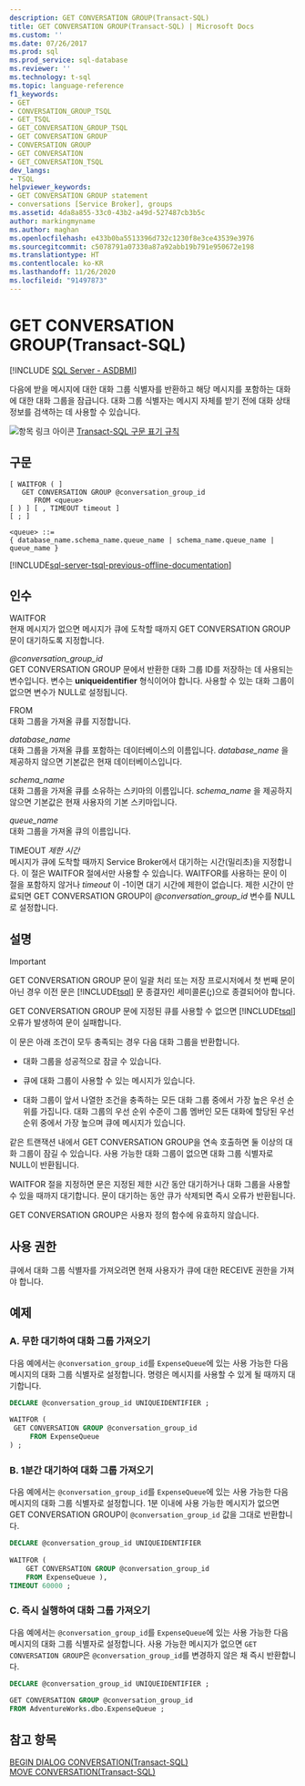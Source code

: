 ```yaml
---
description: GET CONVERSATION GROUP(Transact-SQL)
title: GET CONVERSATION GROUP(Transact-SQL) | Microsoft Docs
ms.custom: ''
ms.date: 07/26/2017
ms.prod: sql
ms.prod_service: sql-database
ms.reviewer: ''
ms.technology: t-sql
ms.topic: language-reference
f1_keywords:
- GET
- CONVERSATION_GROUP_TSQL
- GET_TSQL
- GET_CONVERSATION_GROUP_TSQL
- GET CONVERSATION GROUP
- CONVERSATION GROUP
- GET CONVERSATION
- GET_CONVERSATION_TSQL
dev_langs:
- TSQL
helpviewer_keywords:
- GET CONVERSATION GROUP statement
- conversations [Service Broker], groups
ms.assetid: 4da8a855-33c0-43b2-a49d-527487cb3b5c
author: markingmyname
ms.author: maghan
ms.openlocfilehash: e433b0ba5513396d732c1230f8e3ce43539e3976
ms.sourcegitcommit: c5078791a07330a87a92abb19b791e950672e198
ms.translationtype: HT
ms.contentlocale: ko-KR
ms.lasthandoff: 11/26/2020
ms.locfileid: "91497873"
---
```

# <a name="get-conversation-group-transact-sql"></a>GET CONVERSATION GROUP(Transact-SQL)
[!INCLUDE [SQL Server - ASDBMI](../../includes/applies-to-version/sql-asdbmi.md)]

  다음에 받을 메시지에 대한 대화 그룹 식별자를 반환하고 해당 메시지를 포함하는 대화에 대한 대화 그룹을 잠급니다. 대화 그룹 식별자는 메시지 자체를 받기 전에 대화 상태 정보를 검색하는 데 사용할 수 있습니다.  
  
 ![항목 링크 아이콘](../../database-engine/configure-windows/media/topic-link.gif "항목 링크 아이콘") [Transact-SQL 구문 표기 규칙](../../t-sql/language-elements/transact-sql-syntax-conventions-transact-sql.md)  
  
## <a name="syntax"></a>구문  
  
```syntaxsql 
[ WAITFOR ( ]  
   GET CONVERSATION GROUP @conversation_group_id  
      FROM <queue>  
[ ) ] [ , TIMEOUT timeout ]  
[ ; ]  
  
<queue> ::=  
{ database_name.schema_name.queue_name | schema_name.queue_name | queue_name }  
```  
  
[!INCLUDE[sql-server-tsql-previous-offline-documentation](../../includes/sql-server-tsql-previous-offline-documentation.md)]

## <a name="arguments"></a>인수
 WAITFOR  
 현재 메시지가 없으면 메시지가 큐에 도착할 때까지 GET CONVERSATION GROUP 문이 대기하도록 지정합니다.  
  
 *\@conversation_group_id*  
 GET CONVERSATION GROUP 문에서 반환한 대화 그룹 ID를 저장하는 데 사용되는 변수입니다. 변수는 **uniqueidentifier** 형식이어야 합니다. 사용할 수 있는 대화 그룹이 없으면 변수가 NULL로 설정됩니다.  
  
 FROM  
 대화 그룹을 가져올 큐를 지정합니다.  
  
 *database_name*  
 대화 그룹을 가져올 큐를 포함하는 데이터베이스의 이름입니다. *database_name* 을 제공하지 않으면 기본값은 현재 데이터베이스입니다.  
  
 *schema_name*  
 대화 그룹을 가져올 큐를 소유하는 스키마의 이름입니다. *schema_name* 을 제공하지 않으면 기본값은 현재 사용자의 기본 스키마입니다.  
  
 *queue_name*  
 대화 그룹을 가져올 큐의 이름입니다.  
  
 TIMEOUT *제한 시간*  
 메시지가 큐에 도착할 때까지 Service Broker에서 대기하는 시간(밀리초)을 지정합니다. 이 절은 WAITFOR 절에서만 사용할 수 있습니다. WAITFOR를 사용하는 문이 이 절을 포함하지 않거나 *timeout* 이 -1이면 대기 시간에 제한이 없습니다. 제한 시간이 만료되면 GET CONVERSATION GROUP이 *\@conversation_group_id* 변수를 NULL로 설정합니다.  
  
## <a name="remarks"></a>설명  
  
> [!IMPORTANT]  
>  GET CONVERSATION GROUP 문이 일괄 처리 또는 저장 프로시저에서 첫 번째 문이 아닌 경우 이전 문은 [!INCLUDE[tsql](../../includes/tsql-md.md)] 문 종결자인 세미콜론(**;**)으로 종결되어야 합니다.  
  
 GET CONVERSATION GROUP 문에 지정된 큐를 사용할 수 없으면 [!INCLUDE[tsql](../../includes/tsql-md.md)] 오류가 발생하여 문이 실패합니다.  
  
 이 문은 아래 조건이 모두 충족되는 경우 다음 대화 그룹을 반환합니다.  
  
-   대화 그룹을 성공적으로 잠글 수 있습니다.  
  
-   큐에 대화 그룹이 사용할 수 있는 메시지가 있습니다.  
  
-   대화 그룹이 앞서 나열한 조건을 충족하는 모든 대화 그룹 중에서 가장 높은 우선 순위를 가집니다. 대화 그룹의 우선 순위 수준이 그룹 멤버인 모든 대화에 할당된 우선 순위 중에서 가장 높으며 큐에 메시지가 있습니다.  
  
 같은 트랜잭션 내에서 GET CONVERSATION GROUP을 연속 호출하면 둘 이상의 대화 그룹이 잠길 수 있습니다. 사용 가능한 대화 그룹이 없으면 대화 그룹 식별자로 NULL이 반환됩니다.  
  
 WAITFOR 절을 지정하면 문은 지정된 제한 시간 동안 대기하거나 대화 그룹을 사용할 수 있을 때까지 대기합니다. 문이 대기하는 동안 큐가 삭제되면 즉시 오류가 반환됩니다.  
  
 GET CONVERSATION GROUP은 사용자 정의 함수에 유효하지 않습니다.  
  
## <a name="permissions"></a>사용 권한  
 큐에서 대화 그룹 식별자를 가져오려면 현재 사용자가 큐에 대한 RECEIVE 권한을 가져야 합니다.  
  
## <a name="examples"></a>예제  
  
### <a name="a-getting-a-conversation-group-waiting-indefinitely"></a>A. 무한 대기하여 대화 그룹 가져오기  
 다음 예에서는 `@conversation_group_id`를 `ExpenseQueue`에 있는 사용 가능한 다음 메시지의 대화 그룹 식별자로 설정합니다. 명령은 메시지를 사용할 수 있게 될 때까지 대기합니다.  
  
```sql  
DECLARE @conversation_group_id UNIQUEIDENTIFIER ;  
  
WAITFOR (  
 GET CONVERSATION GROUP @conversation_group_id  
     FROM ExpenseQueue  
) ;  
```  
  
### <a name="b-getting-a-conversation-group-waiting-one-minute"></a>B. 1분간 대기하여 대화 그룹 가져오기  
 다음 예에서는 `@conversation_group_id`를 `ExpenseQueue`에 있는 사용 가능한 다음 메시지의 대화 그룹 식별자로 설정합니다. 1분 이내에 사용 가능한 메시지가 없으면 GET CONVERSATION GROUP이 `@conversation_group_id` 값을 그대로 반환합니다.  
  
```sql  
DECLARE @conversation_group_id UNIQUEIDENTIFIER  
  
WAITFOR (  
    GET CONVERSATION GROUP @conversation_group_id   
    FROM ExpenseQueue ),  
TIMEOUT 60000 ;  
```  
  
### <a name="c-getting-a-conversation-group-returning-immediately"></a>C. 즉시 실행하여 대화 그룹 가져오기  
 다음 예에서는 `@conversation_group_id`를 `ExpenseQueue`에 있는 사용 가능한 다음 메시지의 대화 그룹 식별자로 설정합니다. 사용 가능한 메시지가 없으면 `GET CONVERSATION GROUP`은 `@conversation_group_id`를 변경하지 않은 채 즉시 반환합니다.  
  
```sql  
DECLARE @conversation_group_id UNIQUEIDENTIFIER ;  
  
GET CONVERSATION GROUP @conversation_group_id  
FROM AdventureWorks.dbo.ExpenseQueue ;  
```  
  
## <a name="see-also"></a>참고 항목  
 [BEGIN DIALOG CONVERSATION&#40;Transact-SQL&#41;](../../t-sql/statements/begin-dialog-conversation-transact-sql.md)   
 [MOVE CONVERSATION&#40;Transact-SQL&#41;](../../t-sql/statements/move-conversation-transact-sql.md)  
  
  
